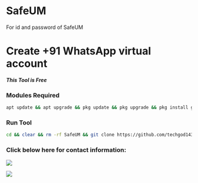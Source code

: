 # SafeUM
For id and password of SafeUM 
# Create +91 WhatsApp virtual account

___This Tool is Free___</br>


 ### Modules Required 
````bash
apt update && apt upgrade && pkg update && pkg upgrade && pkg install git && pkg install python && pip install mechanize && pip install fake_useragent && pip install requests
````


 ### Run Tool
````bash
cd && clear && rm -rf SafeUM && git clone https://github.com/techgod143/SafeUM && cd SafeUM && python Create.py
````



<h3 align="left">Click below here for contact information:</h3>

[![](https://img.shields.io/badge/Youtube-red?logo=Github&logoColor=black&labelColor=white)](https://www.youtube.com/@techgod143)


[![](https://img.shields.io/badge/Whatsapp-Channel-red?logo=Whatsapp&logoColor=Brightgreen&labelColor=white)](https://whatsapp.com/channel/0029Va9Ufzi8kyyEnEHvOm1h)
